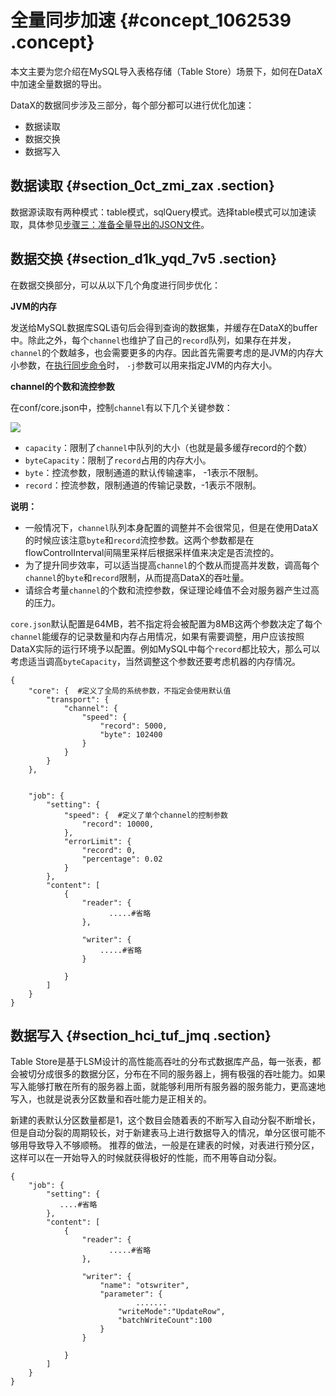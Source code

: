 # 全量同步加速 {#concept_1062539 .concept}

本文主要为您介绍在MySQL导入表格存储（Table Store）场景下，如何在DataX中加速全量数据的导出。

DataX的数据同步涉及三部分，每个部分都可以进行优化加速：

-   数据读取
-   数据交换
-   数据写入

## 数据读取 {#section_0ct_zmi_zax .section}

数据源读取有两种模式：table模式，sqlQuery模式。选择table模式可以加速读取，具体参见[步骤三：准备全量导出的JSON文件](cn.zh-CN/数据通道/将MySQL数据同步迁移到表格存储/全量同步.md#section_2lz_y13_r01)。

## 数据交换 {#section_d1k_yqd_7v5 .section}

在数据交换部分，可以从以下几个角度进行同步优化：

 **JVM的内存** 

发送给MySQL数据库SQL语句后会得到查询的数据集，并缓存在DataX的buffer中。除此之外，每个`channel`也维护了自己的`record`队列，如果存在并发，`channel`的个数越多，也会需要更多的内存。因此首先需要考虑的是JVM的内存大小参数，在[执行同步命令](cn.zh-CN/数据通道/将MySQL数据同步迁移到表格存储/全量同步.md#section_82d_436_4zb)时， `-j`参数可以用来指定JVM的内存大小。

 **channel的个数和流控参数** 

在conf/core.json中，控制`channel`有以下几个关键参数：

![](http://static-aliyun-doc.oss-cn-hangzhou.aliyuncs.com/assets/img/855910/156283051751151_zh-CN.png)

-   `capacity`：限制了`channel`中队列的大小（也就是最多缓存record的个数）
-   `byteCapacity`：限制了`record`占用的内存大小。
-   `byte`：控流参数，限制通道的默认传输速率， -1表示不限制。
-   `record`：控流参数，限制通道的传输记录数，-1表示不限制。

**说明：** 

-   一般情况下，`channel`队列本身配置的调整并不会很常见，但是在使用DataX的时候应该注意`byte`和`record`流控参数。这两个参数都是在flowControlInterval间隔里采样后根据采样值来决定是否流控的。
-   为了提升同步效率，可以适当提高`channel`的个数从而提高并发数，调高每个`channel`的`byte`和`record`限制，从而提高DataX的吞吐量。
-   请综合考量`channel`的个数和流控参数，保证理论峰值不会对服务器产生过高的压力。

`core.json`默认配置是64MB，若不指定将会被配置为8MB这两个参数决定了每个`channel`能缓存的记录数量和内存占用情况，如果有需要调整，用户应该按照DataX实际的运行环境予以配置。例如MySQL中每个`record`都比较大，那么可以考虑适当调高`byteCapacity`，当然调整这个参数还要考虑机器的内存情况。

``` {#codeblock_3hc_lui_1ju}
{
    "core": {  #定义了全局的系统参数，不指定会使用默认值
        "transport": {
            "channel": {
                "speed": {
                    "record": 5000,
                    "byte": 102400
                }
            }
        }
    },


    "job": {
        "setting": {
            "speed": {  #定义了单个channel的控制参数
                "record": 10000,
            },
            "errorLimit": {
                "record": 0,
                "percentage": 0.02
            }
        },
        "content": [
            {
                "reader": {
                      .....#省略
                },

                "writer": {
                    .....#省略
                }

            }
        ]
    }
}
```

## 数据写入 {#section_hci_tuf_jmq .section}

Table Store是基于LSM设计的高性能高吞吐的分布式数据库产品，每一张表，都会被切分成很多的数据分区，分布在不同的服务器上，拥有极强的吞吐能力。如果写入能够打散在所有的服务器上面，就能够利用所有服务器的服务能力，更高速地写入，也就是说表分区数量和吞吐能力是正相关的。

新建的表默认分区数量都是1，这个数目会随着表的不断写入自动分裂不断增长，但是自动分裂的周期较长，对于新建表马上进行数据导入的情况，单分区很可能不够用导致导入不够顺畅。 推荐的做法，一般是在建表的时候，对表进行预分区，这样可以在一开始导入的时候就获得极好的性能，而不用等自动分裂。

``` {#codeblock_ay4_f7x_f68}
{
    "job": {
        "setting": {
           ....#省略
        },
        "content": [
            {
                "reader": {
                      .....#省略
                },

                "writer": {
                    "name": "otswriter",
                    "parameter": {
                            .......
                        "writeMode":"UpdateRow",
                        "batchWriteCount":100
                    }
                }

            }
        ]
    }
}
			
```

